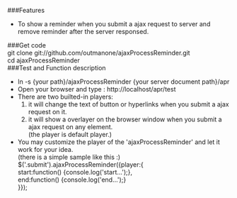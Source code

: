 ###Features
* To  show a reminder when you submit a ajax request to server and remove reminder after the server responsed.   
   
###Get code    
    git clone git://github.com/outmanone/ajaxProcessReminder.git   
    cd ajaxProcessReminder   
###Test and Function description       

* ln -s {your path}/ajaxProcessReminder {your server document path}/apr    
* Open your browser and type : http://localhost/apr/test   
* There are two builted-in players:     
  1. it will change the text of button or hyperlinks when you submit a ajax request on it.   
  2. it will show a overlayer on the browser window when you submit a ajax request on any element.     
     (the player is default player.)    
* You may customize the player of the 'ajaxProcessReminder' and let it work for your idea.     
  (there is a simple sample like this :)    
	$('.submit').ajaxProcessReminder({player:{   
	   start:function() {console.log('start...');},   
	   end:function() {console.log('end...');}   
	}});                                                

